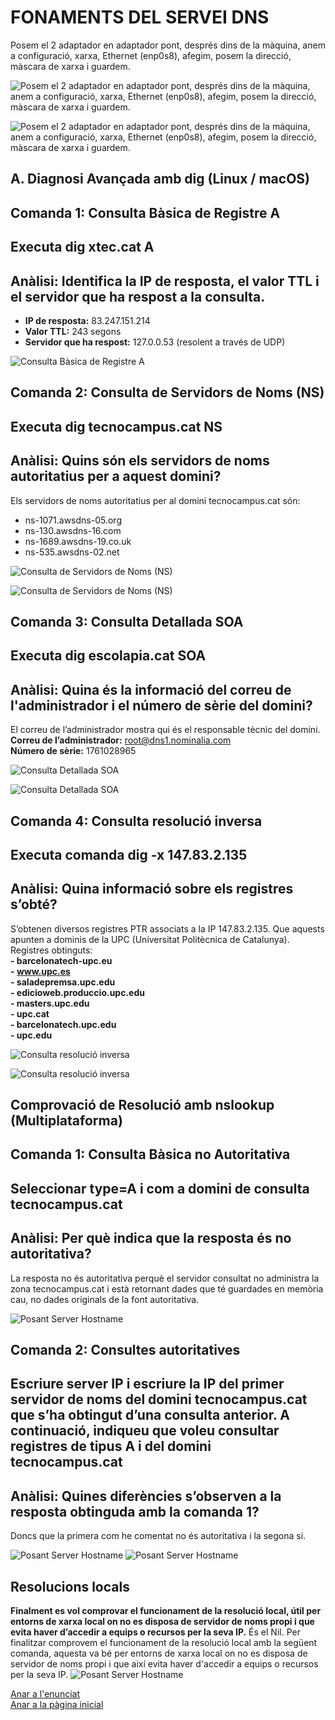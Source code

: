 # FONAMENTS DEL SERVEI DNS

Posem el 2 adaptador en adaptador pont, després dins de la màquina, anem a configuració, xarxa, Ethernet (enp0s8), afegim, posem la direcció, màscara de xarxa i guardem.

![Posem el 2 adaptador en adaptador pont, després dins de la màquina, anem a configuració, xarxa, Ethernet (enp0s8), afegim, posem la direcció, màscara de xarxa i guardem.](img/Imatge02.png)

![Posem el 2 adaptador en adaptador pont, després dins de la màquina, anem a configuració, xarxa, Ethernet (enp0s8), afegim, posem la direcció, màscara de xarxa i guardem.](img/Imatge01.png)

## A. Diagnosi Avançada amb dig (Linux / macOS)
## Comanda 1: Consulta Bàsica de Registre A
## Executa dig xtec.cat A
## Anàlisi: Identifica la IP de resposta, el valor TTL i el servidor que ha respost a la consulta.
- **IP de resposta:** 83.247.151.214  
- **Valor TTL:** 243 segons  
- **Servidor que ha respost:** 127.0.0.53 (resolent a través de UDP)

![Consulta Bàsica de Registre A](img/Imatge03.png)

## Comanda 2: Consulta de Servidors de Noms (NS)
## Executa dig tecnocampus.cat NS
## Anàlisi: Quins són els servidors de noms autoritatius per a aquest domini?
Els servidors de noms autoritatius per al domini tecnocampus.cat són:
- ns-1071.awsdns-05.org
- ns-130.awsdns-16.com
- ns-1689.awsdns-19.co.uk
- ns-535.awsdns-02.net

![Consulta de Servidors de Noms (NS)](img/Imatge04.png)

![Consulta de Servidors de Noms (NS)](img/Imatge05.png)

## Comanda 3: Consulta Detallada SOA
## Executa dig escolapia.cat SOA
## Anàlisi: Quina és la informació del correu de l'administrador i el número de sèrie del domini?
El correu de l’administrador mostra qui és el responsable tècnic del domini.     
**Correu de l’administrador:** root@dns1.nominalia.com    
           **Número de sèrie:** 1761028965

![Consulta Detallada SOA](img/Imatge06.png)

![Consulta Detallada SOA](img/Imatge07.png)

## Comanda 4: Consulta resolució inversa
## Executa comanda dig -x 147.83.2.135
## Anàlisi: Quina informació sobre els registres s’obté?
S’obtenen diversos registres PTR associats a la IP 147.83.2.135.
Que aquests apunten a dominis de la UPC (Universitat Politècnica de Catalunya).
Registres obtinguts:       
**- barcelonatech-upc.eu**           
**- www.upc.es**     
**- saladepremsa.upc.edu**     
**- edicioweb.produccio.upc.edu**    
**- masters.upc.edu**   
**- upc.cat**   
**- barcelonatech.upc.edu**   
**- upc.edu**

![Consulta resolució inversa](img/Imatge08.png)

![Consulta resolució inversa](img/Imatge09.png)

## Comprovació de Resolució amb nslookup (Multiplataforma)
## Comanda 1: Consulta Bàsica no Autoritativa
## Seleccionar type=A i com a domini de consulta tecnocampus.cat
## Anàlisi: Per què indica que la resposta és no autoritativa?
La resposta no és autoritativa perquè el servidor consultat no administra la zona tecnocampus.cat i està retornant dades que té guardades en memòria cau, no dades originals de la font autoritativa.

![Posant Server Hostname](img/Imatge10.png)

## Comanda 2: Consultes autoritatives
## Escriure server IP i escriure la IP del primer servidor de noms del domini tecnocampus.cat que s’ha obtingut d’una consulta anterior. A continuació, indiqueu que voleu consultar registres de tipus A i del domini tecnocampus.cat
## Anàlisi: Quines diferències s’observen a la resposta obtinguda amb la comanda 1?
Doncs que la primera com he comentat no és autoritativa i la segona si.

![Posant Server Hostname](img/Imatge11.png)
![Posant Server Hostname](img/Imatge12.png)

## Resolucions locals
**Finalment es vol comprovar el funcionament de la resolució local, útil per entorns de xarxa local on no es disposa de servidor de noms propi i que evita haver d’accedir a equips o recursos per la seva IP.**
És el Nil. Per finalitzar comprovem el funcionament de la resolució local amb la següent comanda, aquesta va bé per entorns de xarxa local on no es disposa de servidor de noms propi i que així evita haver d'accedir a equips o recursos per la seva IP.
![Posant Server Hostname](img/Imatge13.png)

[Anar a l'enunciat](../Tasca06/README.md)  
[Anar a la pàgina inicial](../README.md)
